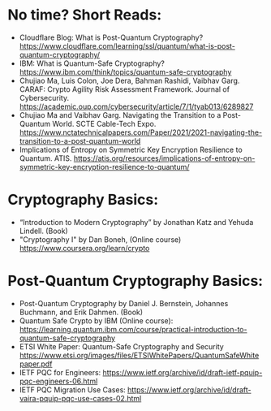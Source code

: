 # No time? Short Reads:
- Cloudflare Blog: What is Post-Quantum Cryptography? https://www.cloudflare.com/learning/ssl/quantum/what-is-post-quantum-cryptography/
- IBM: What is Quantum-Safe Cryptography? https://www.ibm.com/think/topics/quantum-safe-cryptography
-	Chujiao Ma, Luis Colon, Joe Dera, Bahman Rashidi, Vaibhav Garg. CARAF: Crypto Agility Risk Assessment Framework. Journal of Cybersecurity. https://academic.oup.com/cybersecurity/article/7/1/tyab013/6289827
-	Chujiao Ma and Vaibhav Garg. Navigating the Transition to a Post-Quantum World. SCTE Cable-Tech Expo. https://www.nctatechnicalpapers.com/Paper/2021/2021-navigating-the-transition-to-a-post-quantum-world
-	Implications of Entropy on Symmetric Key Encryption Resilience to Quantum. ATIS. https://atis.org/resources/implications-of-entropy-on-symmetric-key-encryption-resilience-to-quantum/

# Cryptography Basics:
- “Introduction to Modern Cryptography” by Jonathan Katz and Yehuda Lindell. (Book)
- "Cryptography I" by Dan Boneh, (Online course) https://www.coursera.org/learn/crypto

# Post-Quantum Cryptography Basics:
- Post-Quantum Cryptography by Daniel J. Bernstein, Johannes Buchmann, and Erik Dahmen. (Book)
- Quantum Safe Crypto by IBM (Online course): https://learning.quantum.ibm.com/course/practical-introduction-to-quantum-safe-cryptography
- ETSI White Paper: Quantum-Safe Cryptography and Security https://www.etsi.org/images/files/ETSIWhitePapers/QuantumSafeWhitepaper.pdf
- IETF PQC for Engineers: https://www.ietf.org/archive/id/draft-ietf-pquip-pqc-engineers-06.html
- IETF PQC Migration Use Cases: https://www.ietf.org/archive/id/draft-vaira-pquip-pqc-use-cases-02.html


